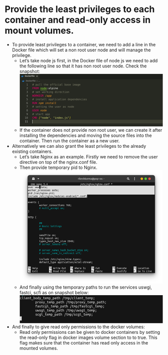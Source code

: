 # Provide the least privileges to each container and read-only access in mount volumes.

- To provide least privileges to a container, we need to add a line in the Docker file which will set a non root user node and will manage the privilege.
  - Let’s take node js first, in the Docker file of node js we need to add the following line so that it has non root user node. Check the snapshot:<br/>
  ![nodejs docker file](https://github.com/LF-DevOps-Intern/4_5_server-docker_security-krishna-rikeshkarma/blob/main/Qno3/snapshots/nodejs%20Dockerfile.png)
  - If the container does not provide non root user, we can create it after installing the dependencies and moving the source files into the container. Then run the container as a new user.
- Alternatively we can also grant the least privileges to the already existing containers.
  -  Let’s take Nginx as an example. Firstly we need to remove the user directive on top of the nginx.conf file.
  - Then provide temporary pid to Nginx.<br/>
  ![nginx config](https://github.com/LF-DevOps-Intern/4_5_server-docker_security-krishna-rikeshkarma/blob/main/Qno3/snapshots/nginx%20config.png)
  - And finally using the temporary paths to run the services uswgi, fastci, scfi as on snapshot below:<br/>
  ![services on temp path](https://github.com/LF-DevOps-Intern/4_5_server-docker_security-krishna-rikeshkarma/blob/main/Qno3/snapshots/services%20on%20temp%20path.png)
- And finally to give read only permissions to the docker volumes:
  -  Read only permissions can be given to docker containers by setting the read-only flag in docker images volume section to to true. This flag makes sure that the container has read only access in the mounted volumes.